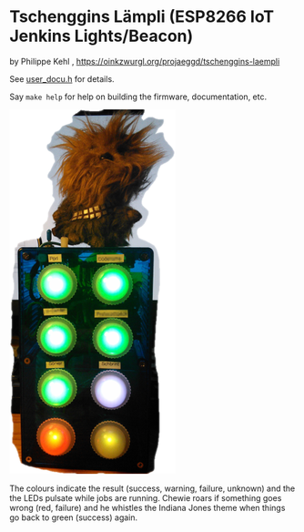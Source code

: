 # Tschenggins Lämpli (ESP8266 IoT Jenkins Lights/Beacon)

by Philippe Kehl <flipflip at oinkzwurgl dot org>,
https://oinkzwurgl.org/projaeggd/tschenggins-laempli

See [user_docu.h](src/user_docu.h) for details.

Say `make help` for help on building the firmware, documentation, etc.

![Tschenggins Lämpli Model 1](fs/laempli.png)

The colours indicate the result (success, warning, failure, unknown) and the the
LEDs pulsate while jobs are running. Chewie roars if something goes wrong (red,
failure) and he whistles the Indiana Jones theme when things go back to green
(success) again.

